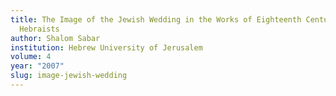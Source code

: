 ```yaml
---
title: The Image of the Jewish Wedding in the Works of Eighteenth Century German
  Hebraists
author: Shalom Sabar
institution: Hebrew University of Jerusalem
volume: 4
year: "2007"
slug: image-jewish-wedding
---
```

